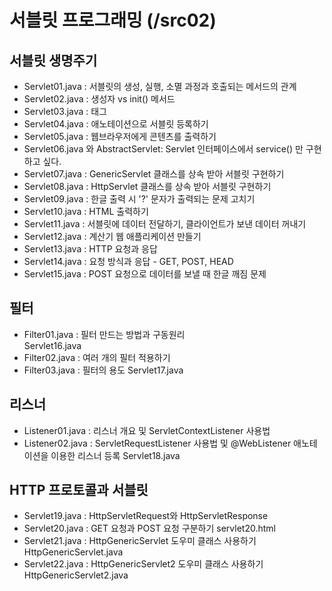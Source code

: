 # 서블릿 프로그래밍 (/src02)
## 서블릿 생명주기
- Servlet01.java : 서블릿의 생성, 실행, 소멸 과정과 호출되는 메서드의 관계
- Servlet02.java : 생성자 vs init() 메서드
- Servlet03.java : <load-on-startup> 태그
- Servlet04.java : 애노테이션으로 서블릿 등록하기
- Servlet05.java : 웹브라우저에게 콘텐츠를 출력하기
- Servlet06.java 와 AbstractServlet: Servlet 인터페이스에서 service() 만 구현하고 싶다.
- Servlet07.java : GenericServlet 클래스를 상속 받아 서블릿 구현하기 
- Servlet08.java : HttpServlet 클래스를 상속 받아 서블릿 구현하기 
- Servlet09.java : 한글 출력 시 '?' 문자가 출력되는 문제 고치기
- Servlet10.java : HTML 출력하기     
- Servlet11.java : 서블릿에 데이터 전달하기, 클라이언트가 보낸 데이터 꺼내기   
- Servlet12.java : 계산기 웹 애플리케이션 만들기
- Servlet13.java : HTTP 요청과 응답 
- Servlet14.java : 요청 방식과 응답 - GET, POST, HEAD
- Servlet15.java : POST 요청으로 데이터를 보낼 때 한글 깨짐 문제


## 필터
- Filter01.java : 필터 만드는 방법과 구동원리   
  Servlet16.java
- Filter02.java : 여러 개의 필터 적용하기
- Filter03.java : 필터의 용도
  Servlet17.java
  
  
## 리스너
- Listener01.java : 리스너 개요 및 ServletContextListener 사용법
- Listener02.java : ServletRequestListener 사용법 및 @WebListener 애노테이션을 이용한 리스너 등록
  Servlet18.java
   
## HTTP 프로토콜과 서블릿
- Servlet19.java : HttpServletRequest와 HttpServletResponse
- Servlet20.java : GET 요청과 POST 요청 구분하기
  servlet20.html
- Servlet21.java : HttpGenericServlet 도우미 클래스 사용하기
  HttpGenericServlet.java
- Servlet22.java : HttpGenericServlet2 도우미 클래스 사용하기
  HttpGenericServlet2.java  














   
   
   
   
   
   